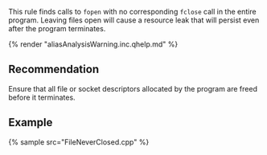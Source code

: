 This rule finds calls to `fopen` with no corresponding `fclose` call in the entire program. Leaving files open will cause a resource leak that will persist even after the program terminates.

{% render "aliasAnalysisWarning.inc.qhelp.md" %}


## Recommendation
Ensure that all file or socket descriptors allocated by the program are freed before it terminates.


## Example
{% sample src="FileNeverClosed.cpp" %}
